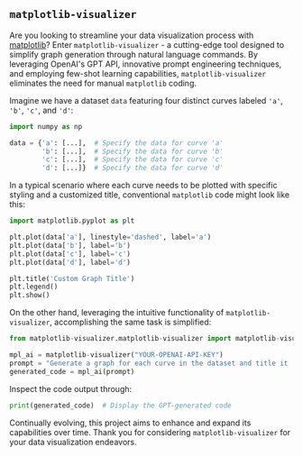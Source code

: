 ## `matplotlib-visualizer`

Are you looking to streamline your data visualization process with [matplotlib](https://matplotlib.org)? Enter `matplotlib-visualizer` - a cutting-edge tool designed to simplify graph generation through natural language commands. By leveraging OpenAI's GPT API, innovative prompt engineering techniques, and employing few-shot learning capabilities, `matplotlib-visualizer` eliminates the need for manual `matplotlib` coding.

Imagine we have a dataset `data` featuring four distinct curves labeled `'a'`, `'b'`, `'c'`, and `'d'`:
```python
import numpy as np

data = {'a': [...],  # Specify the data for curve 'a'
        'b': [...],  # Specify the data for curve 'b'
        'c': [...],  # Specify the data for curve 'c'
        'd': [...]}  # Specify the data for curve 'd'
```

In a typical scenario where each curve needs to be plotted with specific styling and a customized title, conventional `matplotlib` code might look like this:
```python
import matplotlib.pyplot as plt

plt.plot(data['a'], linestyle='dashed', label='a')
plt.plot(data['b'], label='b')
plt.plot(data['c'], label='c')
plt.plot(data['d'], label='d')

plt.title('Custom Graph Title')
plt.legend()
plt.show()
```

On the other hand, leveraging the intuitive functionality of `matplotlib-visualizer`, accomplishing the same task is simplified:
```python
from matplotlib-visualizer.matplotlib-visualizer import matplotlib-visualizer

mpl_ai = matplotlib-visualizer("YOUR-OPENAI-API-KEY")
prompt = "Generate a graph for each curve in the dataset and title it 'Custom Graph Title'. Set curve 'a' as a dashed line."
generated_code = mpl_ai(prompt)
```

Inspect the code output through:
```python
print(generated_code)  # Display the GPT-generated code
```

Continually evolving, this project aims to enhance and expand its capabilities over time. Thank you for considering `matplotlib-visualizer` for your data visualization endeavors.
